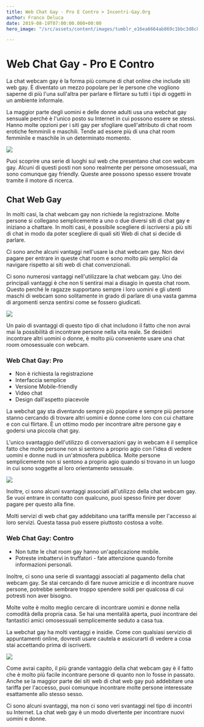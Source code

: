 ```yaml
---
title: Web Chat Gay - Pro E Contro > Incontri-Gay.Org
author: Franco Deluca
date: 2019-08-19T07:00:00.000+00:00
hero_image: "/src/assets/content/images/tumblr_e16ea6664ab869c1bbc3d8c84e5ad83a_75c86be8_1280.jpg"

---
```

# **Web Chat Gay - Pro E Contro**

La chat webcam gay è la forma più comune di chat online che include siti web gay. È diventato un mezzo popolare per le persone che vogliono saperne di più l'una sull'altra per parlare e flirtare su tutti i tipi di oggetti in un ambiente informale.

La maggior parte degli uomini e delle donne adulti usa una webchat gay sensuale perché è l'unico posto su Internet in cui possono essere se stessi. Hanno molte opzioni per i siti gay per sfogliare quell'attributo di chat room erotiche femminili e maschili. Tende ad essere più di una chat room femminile e maschile in un determinato momento.

![](/src/assets/content/images/tumblr_90d9a82f343bc16fac33eceb88cf88b2_5550fc81_640.jpg)

Puoi scoprire una serie di luoghi sul web che presentano chat con webcam gay. Alcuni di questi posti non sono realmente per persone omosessuali, ma sono comunque gay friendly. Queste aree possono spesso essere trovate tramite il motore di ricerca.

## Chat Web Gay 

In molti casi, la chat webcam gay non richiede la registrazione. Molte persone si collegano semplicemente a uno o due diversi siti di chat gay e iniziano a chattare. In molti casi, è possibile scegliere di iscriversi a più siti di chat in modo da poter scegliere di quali siti Web di chat si decide di parlare.

Ci sono anche alcuni vantaggi nell'usare la chat webcam gay. Non devi pagare per entrare in queste chat room e sono molto più semplici da navigare rispetto ai siti web di chat convenzionali.

Ci sono numerosi vantaggi nell'utilizzare la chat webcam gay. Uno dei principali vantaggi è che non ti sentirai mai a disagio in questa chat room. Questo perché le ragazze supportano sempre i loro uomini e gli utenti maschi di webcam sono solitamente in grado di parlare di una vasta gamma di argomenti senza sentirsi come se fossero giudicati.

![](/src/assets/content/images/tumblr_b37e5624a048e4ffc29a0591cdf071d9_59701a8e_1280.jpg)

Un paio di svantaggi di questo tipo di chat includono il fatto che non avrai mai la possibilità di incontrare persone nella vita reale. Se desideri incontrare altri uomini o donne, è molto più conveniente usare una chat room omosessuale con webcam.

### Web Chat Gay: Pro

* Non è richiesta la registrazione
* Interfaccia semplice
* Versione Mobile-friendly
* Video chat
* Design dall'aspetto piacevole

La webchat gay sta diventando sempre più popolare e sempre più persone stanno cercando di trovare altri uomini e donne come loro con cui chattare e con cui flirtare. È un ottimo modo per incontrare altre persone gay e godersi una piccola chat gay.

L'unico svantaggio dell'utilizzo di conversazioni gay in webcam è il semplice fatto che molte persone non si sentono a proprio agio con l'idea di vedere uomini e donne nudi in un'atmosfera pubblica. Molte persone semplicemente non si sentono a proprio agio quando si trovano in un luogo in cui sono soggette al loro orientamento sessuale.

![](/src/assets/content/images/tumblr_41cabdafb9ff8f5e8635c16be50e0498_fbe8a1b4_1280.png)

Inoltre, ci sono alcuni svantaggi associati all'utilizzo della chat webcam gay. Se vuoi entrare in contatto con qualcuno, puoi spesso finire per dover pagare per questo alla fine.

Molti servizi di web chat gay addebitano una tariffa mensile per l'accesso ai loro servizi. Questa tassa può essere piuttosto costosa a volte.

### Web Chat Gay: Contro

* Non tutte le chat room gay hanno un'applicazione mobile.
* Potreste imbattervi in truffatori - fate attenzione quando fornite informazioni personali.

Inoltre, ci sono una serie di svantaggi associati al pagamento della chat webcam gay. Se stai cercando di fare nuove amicizie e di incontrare nuove persone, potrebbe sembrare troppo spendere soldi per qualcosa di cui potresti non aver bisogno.

Molte volte è molto meglio cercare di incontrare uomini e donne nella comodità della propria casa. Se hai una mentalità aperta, puoi incontrare dei fantastici amici omosessuali semplicemente seduto a casa tua.

La webchat gay ha molti vantaggi e insidie. Come con qualsiasi servizio di appuntamenti online, dovresti usare cautela e assicurarti di vedere a cosa stai accettando prima di iscriverti.

![](/src/assets/content/images/tumblr_5bc8d199322dba1df8bb9397f2ac1b0b_7b53e446_540.jpg)

Come avrai capito, il più grande vantaggio della chat webcam gay è il fatto che è molto più facile incontrare persone di quanto non lo fosse in passato. Anche se la maggior parte dei siti web di chat web gay può addebitare una tariffa per l'accesso, puoi comunque incontrare molte persone interessate esattamente allo stesso sesso.

Ci sono alcuni svantaggi, ma non ci sono veri svantaggi nel tipo di incontri su Internet. La chat web gay è un modo divertente per incontrare nuovi uomini e donne.